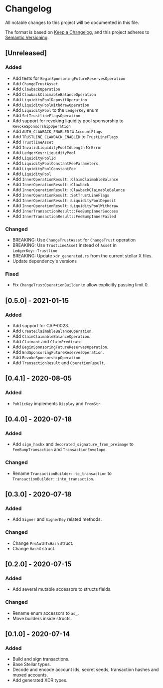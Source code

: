 # Changelog

All notable changes to this project will be documented in this file.

The format is based on [Keep a Changelog](https://keepachangelog.com/en/1.0.0/),
and this project adheres to [Semantic Versioning](https://semver.org/spec/v2.0.0.html).

## [Unreleased]
### Added

- Add tests for `BeginSponsoringFutureReservesOperation`
- Add `ChangeTrustAsset`
- Add `ClawbackOperation`
- Add `ClawbackClaimableBalanceOperation`
- Add `LiquidityPoolDepositOperation`
- Add `LiquidityPoolWithdrawOperation`
- Add `LiquidityPool` to the `LedgerKey` enum
- Add `SetTrustlineFlagsOperation`
- Add support for revoking liquidity pool sponsorship to `RevokeSponsorshipOperation`
- Add `AUTH_CLAWBACK_ENABLED` to `AccountFlags`
- Add `TRUSTLINE_CLAWBACK_ENABLED` to `TrustLineFlags`
- Add `TrustlineAsset`
- Add `InvalidLiquidityPoolIdLength` to `Error`
- Add `LedgerKey::LiquidityPool`
- Add `LiquidityPoolId`
- Add `LiquidityPoolConstantFeeParameters`
- Add `LiquidityPoolConstantFee`
- Add `LiquidityPool`
- Add `InnerOperationResult::ClaimClaimableBalance`
- Add `InnerOperationResult::Clawback`
- Add `InnerOperationResult::ClawbackClaimableBalance`
- Add `InnerOperationResult::SetTrustLineFlags`
- Add `InnerOperationResult::LiquidityPoolDeposit`
- Add `InnerOperationResult::LiquidityPoolWithdraw`
- Add `InnerTransactionResult::FeeBumpInnerSuccess`
- Add `InnerTransactionResult::FeeBumpInnerFailed`

### Changed

- BREAKING: Use `ChangeTrustAsset` for `ChangeTrust` operation
- BREAKING: Use `TrustLineAsset` instead of `Asset` in `LedgerKey::Trustline`
- BREAKING: Update `xdr_generated.rs` from the current stellar X files.
- Update dependency's versions

### Fixed

- Fix `ChangeTrustOperationBuilder` to allow explicitly passing limit 0.

## [0.5.0] - 2021-01-15
### Added
 - Add support for CAP-0023.
 - Add `CreateClaimableBalanceOperation`.
 - Add `ClaimClaimableBalanceOperation`.
 - Add `Claimant` and `ClaimPredicate`.
 - Add `BeginSponsoringFutureReservesOperation`.
 - Add `EndSponsoringFutureReservesOperation`.
 - Add `RevokeSponsorshipOperation`.
 - Add `TransactionResult` and `OperationResult`.


## [0.4.1] - 2020-08-05
### Added
 - `PublicKey` implements `Display` and `FromStr`.


## [0.4.0] - 2020-07-18
### Added
 - Add `sign_hashx` and `decorated_signature_from_preimage` to
   `FeeBumpTransaction` and `TransactionEnvelope`.

### Changed
 - Rename `TransactionBuilder::to_transaction` to
   `TransactionBuilder::into_transaction`.


## [0.3.0] - 2020-07-18
### Added
 - Add `Signer` and `SignerKey` related methods.

### Changed
 - Change `PreAuthTxHash` struct.
 - Change `HashX` struct.


## [0.2.0] - 2020-07-15
### Added
 - Add several mutable accessors to structs fields.

### Changed
 - Rename enum accessors to `as_`.
 - Move builders inside structs.


## [0.1.0] - 2020-07-14
### Added
 - Build and sign transactions.
 - Base Stellar types.
 - Decode and encode account ids, secret seeds, transaction hashes and
   muxed accounts.
 - Add generated XDR types.
